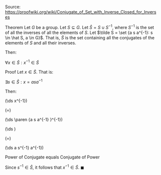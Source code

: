 # 

Source: https://proofwiki.org/wiki/Conjugate_of_Set_with_Inverse_Closed_for_Inverses

Theorem
Let $G$ be a group.
Let $S \subseteq G$.
Let $\hat S = S \cup S^{-1}$, where $S^{-1}$ is the set of all the inverses of all the elements of $S$.
Let $\tilde S = \set {a s a^{-1}: s \in \hat S, a \in G}$.
That is, $\tilde S$ is the set containing all the conjugates of the elements of $S$ and all their inverses.

Then:

$\forall x \in \tilde S: x^{-1} \in \tilde S$


Proof
Let $x \in \tilde S$.
That is:

$\exists s \in \hat S: x = a s a^{-1}$

Then:














\(\ds x^{-1}\)

\(=\)







\(\ds \paren {a s a^{-1} }^{-1}\)




















\(\ds \)

\(=\)







\(\ds a s^{-1} a^{-1}\)





Power of Conjugate equals Conjugate of Power




Since $s^{-1} \in \hat S$, it follows that $x^{-1} \in \tilde S$.
$\blacksquare$





